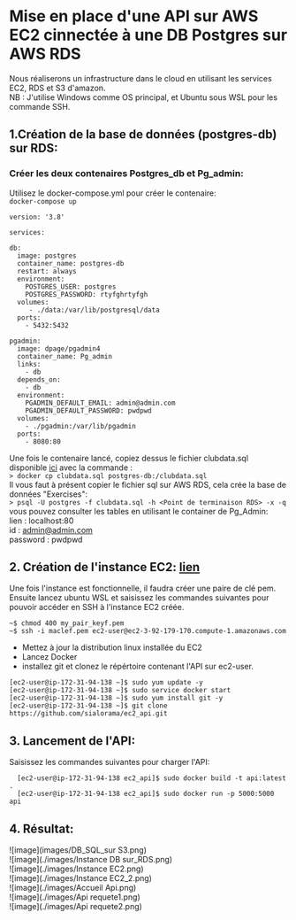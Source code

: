 # Mise en place d'une API sur AWS EC2 cinnectée à une DB Postgres sur AWS RDS  

Nous réaliserons un infrastructure dans le cloud en utilisant les services EC2, RDS et S3 d'amazon.  
NB : J'utilise Windows comme OS principal, et Ubuntu sous WSL pour les commande SSH.  

## 1.Création de la base de données (postgres-db) sur RDS:  

### Créer les deux contenaires Postgres_db et Pg_admin:  
Utilisez le docker-compose.yml pour créer le contenaire:  
  ```docker-compose up```
  ```code
version: '3.8'

services:

  db:
    image: postgres
    container_name: postgres-db
    restart: always
    environment:
      POSTGRES_USER: postgres
      POSTGRES_PASSWORD: rtyfghrtyfgh
    volumes:
       - ./data:/var/lib/postgresql/data
    ports:
      - 5432:5432

  pgadmin:
    image: dpage/pgadmin4
    container_name: Pg_admin
    links:
      - db
    depends_on:
      - db
    environment:
      PGADMIN_DEFAULT_EMAIL: admin@admin.com
      PGADMIN_DEFAULT_PASSWORD: pwdpwd
    volumes:
      - ./pgadmin:/var/lib/pgadmin
    ports:
      - 8080:80
```

Une fois le contenaire lancé, copiez dessus le fichier clubdata.sql disponible [ici](https://pgexercises.com/dbfiles/clubdata.sql) avec la commande :  
  ```> docker cp clubdata.sql postgres-db:/clubdata.sql```  
Il vous faut à présent copier le fichier sql sur AWS RDS, cela crée la base de données "Exercises":  
  ```> psql -U postgres -f clubdata.sql -h <Point de terminaison RDS> -x -q```  
vous pouvez consulter les tables en utilisant le container de Pg_Admin:  
lien : localhost:80  
id : admin@admin.com  
password : pwdpwd  

## 2. Création de l'instance EC2: [lien](https://aws.amazon.com/fr/ec2/?nc2=h_ql_prod_fs_ec2&ec2-whats-new.sort-by=item.additionalFields.postDateTime&ec2-whats-new.sort-order=desc)  

  Une fois l'instance est fonctionnelle, il faudra créer une paire de clé pem. Ensuite lancez ubuntu WSL et saisissez les commandes suivantes pour pouvoir accéder en SSH à l'instance EC2 créée.  
  ```
 ~$ chmod 400 my_pair_keyf.pem
 ~$ ssh -i maclef.pem ec2-user@ec2-3-92-179-170.compute-1.amazonaws.com
 ```
 - Mettez à jour la distribution linux installée du EC2  
 - Lancez Docker  
 - installez git et clonez le répértoire contenant l'API sur ec2-user.  
 ```
 [ec2-user@ip-172-31-94-138 ~]$ sudo yum update -y
 [ec2-user@ip-172-31-94-138 ~]$ sudo service docker start
 [ec2-user@ip-172-31-94-138 ~]$ sudo yum install git -y
 [ec2-user@ip-172-31-94-138 ~]$ git clone https://github.com/sialorama/ec2_api.git
 ```
 
 ## 3. Lancement de l'API:  
 Saisissez les commandes suivantes pour charger l'API:  
 
 ```
   [ec2-user@ip-172-31-94-138 ec2_api]$ sudo docker build -t api:latest .
   [ec2-user@ip-172-31-94-138 ec2_api]$ sudo docker run -p 5000:5000 api
 ```
 ## 4. Résultat:  
 
 ![image](images/DB_SQL_sur S3.png)  
 ![image](./images/Instance DB sur_RDS.png)  
 ![image](./images/Instance EC2.png)  
 ![image](./images/Instance EC2_2.png)  
 ![image](./images/Accueil Api.png)  
 ![image](./images/Api requete1.png)  
 ![image](./images/Api requete2.png)  
